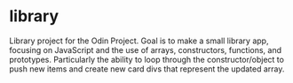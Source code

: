 # library

Library project for the Odin Project. Goal is to make a small library app, focusing on JavaScript and the use of arrays, constructors, functions, and prototypes. Particularly the ability to loop through the constructor/object to push new items and create new card divs that represent the updated array.
